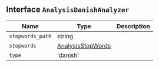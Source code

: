 ## Interface `AnalysisDanishAnalyzer`

| Name | Type | Description |
| - | - | - |
| `stopwords_path` | string | &nbsp; |
| `stopwords` | [AnalysisStopWords](./AnalysisStopWords.md) | &nbsp; |
| `type` | 'danish' | &nbsp; |
